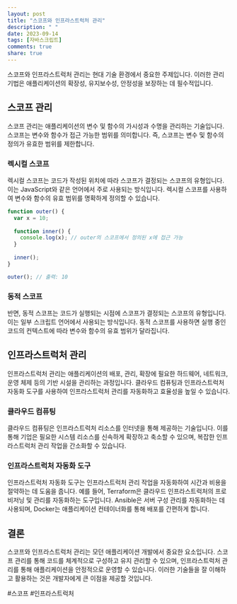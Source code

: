 ```yaml
---
layout: post
title: "스코프와 인프라스트럭처 관리"
description: " "
date: 2023-09-14
tags: [자바스크립트]
comments: true
share: true
---
```


스코프와 인프라스트럭처 관리는 현대 기술 환경에서 중요한 주제입니다. 이러한 관리 기법은 애플리케이션의 확장성, 유지보수성, 안정성을 보장하는 데 필수적입니다. 

## 스코프 관리

스코프 관리는 애플리케이션의 변수 및 함수의 가시성과 수명을 관리하는 기술입니다. 스코프는 변수와 함수가 접근 가능한 범위를 의미합니다. 즉, 스코프는 변수 및 함수의 정의가 유효한 범위를 제한합니다.

### 렉시컬 스코프

렉시컬 스코프는 코드가 작성된 위치에 따라 스코프가 결정되는 스코프의 유형입니다. 이는 JavaScript와 같은 언어에서 주로 사용되는 방식입니다. 렉시컬 스코프를 사용하여 변수와 함수의 유효 범위를 명확하게 정의할 수 있습니다.

```javascript
function outer() {
  var x = 10;
  
  function inner() {
    console.log(x); // outer의 스코프에서 정의된 x에 접근 가능
  }
  
  inner();
}

outer(); // 출력: 10
```

### 동적 스코프

반면, 동적 스코프는 코드가 실행되는 시점에 스코프가 결정되는 스코프의 유형입니다. 이는 일부 스크립트 언어에서 사용되는 방식입니다. 동적 스코프를 사용하면 실행 중인 코드의 컨텍스트에 따라 변수와 함수의 유효 범위가 달라집니다.

## 인프라스트럭처 관리

인프라스트럭처 관리는 애플리케이션의 배포, 관리, 확장에 필요한 하드웨어, 네트워크, 운영 체제 등의 기반 시설을 관리하는 과정입니다. 클라우드 컴퓨팅과 인프라스트럭처 자동화 도구를 사용하여 인프라스트럭처 관리를 자동화하고 효율성을 높일 수 있습니다.

### 클라우드 컴퓨팅

클라우드 컴퓨팅은 인프라스트럭처 리소스를 인터넷을 통해 제공하는 기술입니다. 이를 통해 기업은 필요한 시스템 리소스를 신속하게 확장하고 축소할 수 있으며, 복잡한 인프라스트럭처 관리 작업을 간소화할 수 있습니다.

### 인프라스트럭처 자동화 도구

인프라스트럭처 자동화 도구는 인프라스트럭처 관리 작업을 자동화하여 시간과 비용을 절약하는 데 도움을 줍니다. 예를 들어, Terraform은 클라우드 인프라스트럭처의 프로비저닝 및 관리를 자동화하는 도구입니다. Ansible은 서버 구성 관리를 자동화하는 데 사용되며, Docker는 애플리케이션 컨테이너화를 통해 배포를 간편하게 합니다.

## 결론

스코프와 인프라스트럭처 관리는 모던 애플리케이션 개발에서 중요한 요소입니다. 스코프 관리를 통해 코드를 체계적으로 구성하고 유지 관리할 수 있으며, 인프라스트럭처 관리를 통해 애플리케이션을 안정적으로 운영할 수 있습니다. 이러한 기술들을 잘 이해하고 활용하는 것은 개발자에게 큰 이점을 제공할 것입니다.

#스코프 #인프라스트럭처